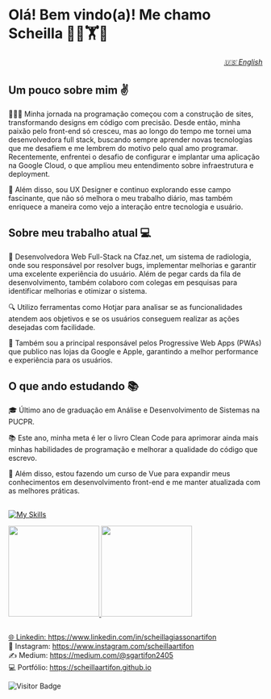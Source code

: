 # Olá! Bem vindo(a)! Me chamo Scheilla 🌿🥊🏋🥎

<h6 align="right">
  <a href="https://github.com/scheillaartifon/scheillaartifon/blob/main/README.md"> 🇺🇸 English</a>
</h6>

## Um pouco sobre mim ✌️
👩🏻‍💻 Minha jornada na programação começou com a construção de sites, transformando designs em código com precisão. Desde então, minha paixão pelo front-end só cresceu, mas ao longo do tempo me tornei uma desenvolvedora full stack, buscando sempre aprender novas tecnologias que me desafiem e me lembrem do motivo pelo qual amo programar. Recentemente, enfrentei o desafio de configurar e implantar uma aplicação na Google Cloud, o que ampliou meu entendimento sobre infraestrutura e deployment.

🎨 Além disso, sou UX Designer e continuo explorando esse campo fascinante, que não só melhora o meu trabalho diário, mas também enriquece a maneira como vejo a interação entre tecnologia e usuário.

## Sobre meu trabalho atual 💻
🚀 Desenvolvedora Web Full-Stack na Cfaz.net, um sistema de radiologia, onde sou responsável por resolver bugs, implementar melhorias e garantir uma excelente experiência do usuário. Além de pegar cards da fila de desenvolvimento, também colaboro com colegas em pesquisas para identificar melhorias e otimizar o sistema.

🔍 Utilizo ferramentas como Hotjar para analisar se as funcionalidades atendem aos objetivos e se os usuários conseguem realizar as ações desejadas com facilidade.

📱 Também sou a principal responsável pelos Progressive Web Apps (PWAs) que publico nas lojas da Google e Apple, garantindo a melhor performance e experiência para os usuários.

## O que ando estudando 📚
🎓 Último ano de graduação em Análise e Desenvolvimento de Sistemas na PUCPR.

📚 Este ano, minha meta é ler o livro Clean Code para aprimorar ainda mais minhas habilidades de programação e melhorar a qualidade do código que escrevo.

🔧 Além disso, estou fazendo um curso de Vue para expandir meus conhecimentos em desenvolvimento front-end e me manter atualizada com as melhores práticas.

## 
[![My Skills](https://skillicons.dev/icons?i=html,css,sass,bootstrap,js,jquery,angular,vue,ruby,rails,py,java,php,mysql,postgres,gcp,git,github,figma,xd,apple&theme=light)](https://skillicons.dev)

<div>
  <a href="https://github.com/scheillaartifon">
  <img height="180em" src="https://github-readme-stats.vercel.app/api?username=scheillaartifon&show_icons=true&theme=dark&include_all_commits=true&count_private=true&hide_border=true"/>
  <img height="180em" src="https://github-readme-stats.vercel.app/api/top-langs/?username=scheillaartifon&layout=compact&langs_count=7&theme=dark&hide_border=true"/>
</div>

##
🌐 Linkedin: https://www.linkedin.com/in/scheillagiassonartifon <br>
📸 Instagram: https://www.instagram.com/scheillaartifon <br>
✍️ Medium: https://medium.com/@sgartifon2405 <br>
💻 Portfólio: https://scheillaartifon.github.io <br>

![Visitor Badge](https://visitor-badge.laobi.icu/badge?page_id=scheillaartifon)
